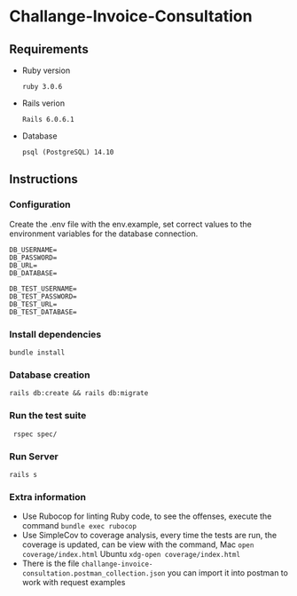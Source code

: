 # Challange-Invoice-Consultation

## Requirements

* Ruby version
  ```
  ruby 3.0.6
  ```
* Rails verion
  ```
  Rails 6.0.6.1
  ```
* Database
  ```
  psql (PostgreSQL) 14.10
  ```

## Instructions

### Configuration
 Create the .env file with the env.example, set correct values to the environment variables for the database connection.
 ```
DB_USERNAME=
DB_PASSWORD=
DB_URL=
DB_DATABASE=

DB_TEST_USERNAME=
DB_TEST_PASSWORD=
DB_TEST_URL=
DB_TEST_DATABASE=
 ```

### Install dependencies
 ```
 bundle install
 ```

### Database creation
 ```
 rails db:create && rails db:migrate
 ```

### Run the test suite
 ```
  rspec spec/
 ```

### Run Server
 ```
 rails s
 ```

### Extra information

 - Use Rubocop for linting Ruby code, to see the offenses, execute the command ```bundle exec rubocop```
 - Use SimpleCov to coverage analysis, every time the tests are run, the coverage is updated, can be view with the command, Mac ```open coverage/index.html``` Ubuntu ```xdg-open coverage/index.html```
 - There is the file ```challange-invoice-consultation.postman_collection.json``` you can import it into postman to work with request examples
 